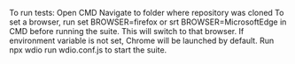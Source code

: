 To run tests: Open CMD Navigate to folder where repository was cloned To set a browser, run set BROWSER=firefox or srt BROWSER=MicrosoftEdge in CMD before running the suite. This will switch to that browser. If environment variable is not set, Chrome will be launched by default. Run npx wdio run wdio.conf.js to start the suite.
